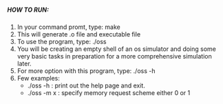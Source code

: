 ##### HOW TO RUN:
1. In your command promt, type: make
2. This will generate .o file and executable file
3. To use the program, type: ./oss
4. You will be creating an empty shell of an os simulator and doing some very basic tasks
	in preparation for a more comprehensive simulation later. 
5. For more option with this program, type: ./oss -h
6. Few examples:
	- ./oss -h : print out the help page and exit.
	- ./oss -m x : specify memory request scheme either 0 or 1







